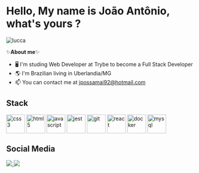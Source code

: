 # Hello, My name is João Antônio, what's yours ?

![lucca](https://user-images.githubusercontent.com/104396705/199032064-2b2cdce8-ca33-4325-9197-062fac59a23b.gif)



 ✨**About me**✨ 

- 🖥️ I'm studing Web Developer at Trybe to become a Full Stack Developer
- 🌎 I'm Brazilian living in Uberlandia/MG
- 📫 You can contact me at jpossamai92@hotmail.com



## Stack 

<div style="display: inline_block">
<img align="center" alt="css3" height="50" width="50" src="https://user-images.githubusercontent.com/104396705/199089196-c9f3217d-5e96-406b-8dda-b48b8c4fcaf5.svg">
<img align="center" alt="html5" height="50" width="50" src="https://user-images.githubusercontent.com/104396705/199089615-f722c40f-13b8-435c-951f-bb03cd4e5b1f.svg">
<img align="center" alt="javascript" height="50" width="50" src="https://user-images.githubusercontent.com/104396705/199089750-ea6338e7-af4f-4891-8147-b6b64eb42ec1.svg">
<img align="center" alt="jest" height="50" width="50" src="https://user-images.githubusercontent.com/104396705/199034378-08e19ff8-f5d9-4d25-9df0-88dda18fc892.svg">
<img align="center" alt="git" height="50" width="50" src="https://user-images.githubusercontent.com/104396705/199090622-af8e4a05-c306-456a-89eb-b51c88deb3fe.svg">
<img align="center" alt="react" height="50" width="50" src="https://user-images.githubusercontent.com/104396705/199089959-a7022da1-83e6-48e5-889c-dde16c1bd983.svg">
<img align="center" alt="docker" height="50" width="50" src="https://user-images.githubusercontent.com/104396705/199090189-da398c5b-f684-4a3b-b3de-163657253f90.svg">
<img align="center" alt="mysql" height="50" width="50" src="https://user-images.githubusercontent.com/104396705/199090272-2858b53b-0d13-4531-b882-db114f8ef0d1.svg">
</div>


## Social Media

<div>
 <a href="https://www.linkedin.com/in/joao-antonio-possamai/" target="blank"><img src="https://img.shields.io/badge/LinkedIn-0077B5?style=for-the-badge&logo=linkedin&logoColor=white" target="blank"> </a>
<a href="https://www.instagram.com/joao_possamai/" target="blank"><img src="https://img.shields.io/badge/Instagram-E4405F?style=for-the-badge&logo=instagram&logoColor=white" target="blank"> </a>
</div>

